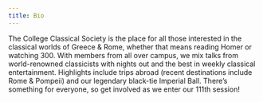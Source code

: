 ```yaml
---
title: Bio
---
```

The College Classical Society is the place for all those interested in the classical worlds of Greece & Rome, whether that means reading Homer or watching 300. With members from all over campus, we mix talks from world-renowned classicists with nights out and the best in weekly classical entertainment. Highlights include trips abroad (recent destinations include Rome & Pompeii) and our legendary black-tie Imperial Ball. There’s something for everyone, so get involved as we enter our 111th session!